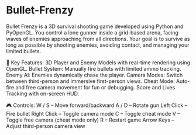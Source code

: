 # Bullet-Frenzy
Bullet Frenzy is a 3D survival shooting game developed using Python and PyOpenGL. You control a lone gunner inside a grid-based arena, facing waves of enemies approaching from all directions. Your goal is to survive as long as possible by shooting enemies, avoiding contact, and managing your limited bullets.

🔫 Key Features:
3D Player and Enemy Models with real-time rendering using OpenGL. 
Bullet System: Manually fire bullets with limited ammo tracking. 
Enemy AI: Enemies dynamically chase the player.
Camera Modes: Switch between third-person and immersive first-person views.
Cheat Mode: Auto-fire and free camera movement for fun or debugging.
Score and Lives Tracking with on-screen HUD.

🎮 Controls:
W / S – Move forward/backward
A / D – Rotate gun
Left Click – Fire bullet
Right Click – Toggle camera mode
C – Toggle cheat mode
V – Toggle free camera (cheat mode only)
R – Restart game
Arrow Keys – Adjust third-person camera view
